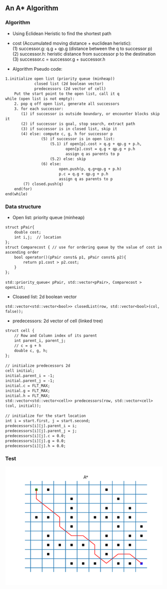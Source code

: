 ## An A* Algorithm

### Algorithm
- Using Eclidean Heristic to find the shortest path

- cost (Accumulated moving distance + euclidean heristic): <br>
(1) successor.g: q.g + qp.g (distance between the q to successor p) <br>
(2) successor.h: heristic distance from successor p to the destination <br>
(3) successor.c = successor.g + successor.h

- Algorithm Pseudo code:
```
1.initialize open list (priority queue (minheap))
             closed list (2d boolean vector)
             predecessors (2d vector of cell)
    Put the start point to the open list, call it q
while (open list is not empty):
    2. pop q off open list, generate all successors
    3. for each successor:
       (1) if successor is outside boundary, or encounter blocks skip it
       (2) if successor is goal, stop search, extract path
       (3) if successor is in closed list, skip it
       (4) else: compute c, g, h for successor p
                (5) if successor is in open list:
                    (5.1) if open[p].cost > q.g + qp.g + p.h, 
                           open[p].cost = q.g + qp.g + p.h
                           assign q as parents to p
                    (5.2) else: skip
                (6) else: 
                        open.push(p, q.g+qp.g + p.h)
                        p.c = q.g + qp.g + p.h
                        assign q as parents to p
        (7) closed.push(q)
    end(for)
end(while)
```

### Data structure
- Open list: priority queue (minheap)
```
struct pPair{
    double cost; 
    int i,j;  // location
};
struct Comparecost { // use for ordering queue by the value of cost in ascending order
    bool operator()(pPair const& p1, pPair const& p2){
        return p1.cost > p2.cost;
    }
};

std::priority_queue< pPair, std::vector<pPair>, Comparecost > openList;
```

- Cloased list: 2d boolean vector
```
std::vector<std::vector<bool>> closedList(row, std::vector<bool>(col, false));
```

- predecessors: 2d vector of cell (linked tree)
```
struct cell {
    // Row and Column index of its parent
    int parent_i, parent_j;
    // c = g + h
    double c, g, h;
};

// initialize predecessors 2d
cell initial;
initial.parent_i = -1;
initial.parent_j = -1;
initial.c = FLT_MAX;
initial.g = FLT_MAX;
initial.h = FLT_MAX;
std::vector<std::vector<cell>> predecessors(row, std::vector<cell>(col, initial));

// initialize for the start location
int i = start.first, j = start.second;
predecessors[i][j].parent_i = i;
predecessors[i][j].parent_j = j;
predecessors[i][j].c = 0.0;
predecessors[i][j].g = 0.0;
predecessors[i][j].h = 0.0;
```


### Test
![result](Result_fig.png) 

